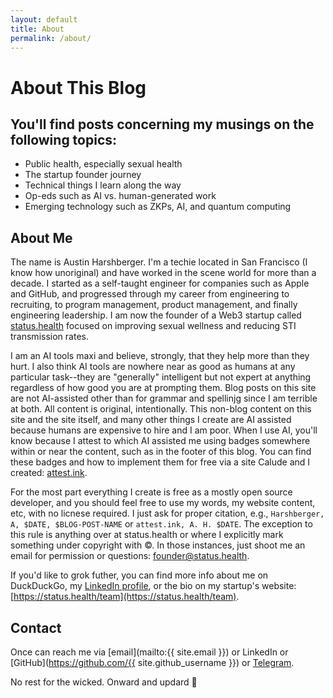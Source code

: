 ```yaml
---
layout: default
title: About
permalink: /about/
---
```


# About This Blog

## You'll find posts concerning my musings on the following topics:
- Public health, especially sexual health
- The startup founder journey
- Technical things I learn along the way
- Op-eds such as AI vs. human-generated work
- Emerging technology such as ZKPs, AI, and quantum computing

## About Me

The name is Austin Harshberger. I'm a techie located in San Francisco (I know how unoriginal) and have worked in the scene world for more than a decade. I started as a self-taught engineer for companies such as Apple and GitHub, and progressed through my career from engineering to recruiting, to program management, product management, and finally engineering leadership. I am now the founder of a Web3 startup called [status.health](https://status.health) focused on improving sexual wellness and reducing STI transmission rates.

I am an AI tools maxi and believe, strongly, that they help more than they hurt. I also think AI tools are nowhere near as good as humans at any particular task--they are "generally" intelligent but not expert at anything regardless of how good you are at prompting them. Blog posts on this site are not AI-assisted other than for grammar and spellinjg since I am terrible at both. All content is original, intentionally. This non-blog content on this site and the site itself, and many other things I create are AI assisted because humans are expensive to hire and I am poor. When I use AI, you'll know because I attest to which AI assisted me using badges somewhere within or near the content, such as in the footer of this blog. You can find these badges and how to implement them for free via a site Calude and I created: [attest.ink](https://attest.ink).

For the most part everything I create is free as a mostly open source developer, and you should feel free to use my words, my website content, etc, with no licnese required. I just ask for proper citation, e.g., `Harshberger, A, $DATE, $BLOG-POST-NAME` or `attest.ink, A. H. $DATE`. The exception to this rule is anything over at status.health or where I explicitly mark something under copyright with ©. In those instances, just shoot me an email for permission or questions: founder@status.health.

If you'd like to grok futher, you can find more info about me on DuckDuckGo, my [LinkedIn profile](https://www.linkedin.com/in/aharshbe/), or the bio on my startup's website: [https://status.health/team](https://status.health/team).

## Contact

Once can reach me via [email](mailto:{{ site.email }}) or LinkedIn or [GitHub](https://github.com/{{ site.github_username }}) or [Telegram](https://t.me/antimoloch007).

No rest for the wicked. Onward and updard 🚀